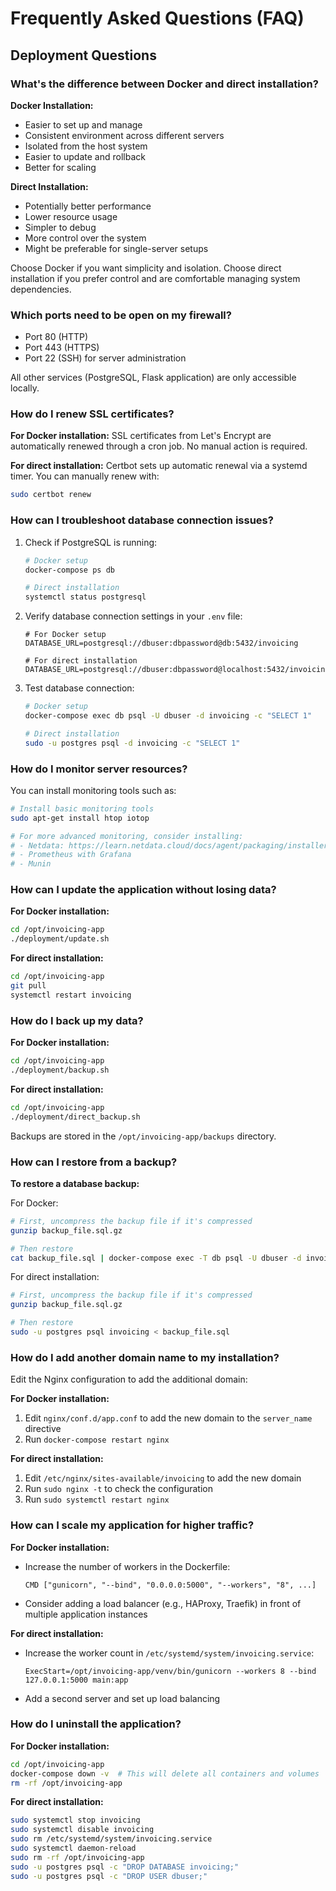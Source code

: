 # Frequently Asked Questions (FAQ)

## Deployment Questions

### What's the difference between Docker and direct installation?

**Docker Installation:**
- Easier to set up and manage
- Consistent environment across different servers
- Isolated from the host system
- Easier to update and rollback
- Better for scaling

**Direct Installation:**
- Potentially better performance
- Lower resource usage
- Simpler to debug
- More control over the system
- Might be preferable for single-server setups

Choose Docker if you want simplicity and isolation. Choose direct installation if you prefer control and are comfortable managing system dependencies.

### Which ports need to be open on my firewall?

- Port 80 (HTTP)
- Port 443 (HTTPS)
- Port 22 (SSH) for server administration

All other services (PostgreSQL, Flask application) are only accessible locally.

### How do I renew SSL certificates?

**For Docker installation:**
SSL certificates from Let's Encrypt are automatically renewed through a cron job. No manual action is required.

**For direct installation:**
Certbot sets up automatic renewal via a systemd timer. You can manually renew with:
```bash
sudo certbot renew
```

### How can I troubleshoot database connection issues?

1. Check if PostgreSQL is running:
   ```bash
   # Docker setup
   docker-compose ps db
   
   # Direct installation
   systemctl status postgresql
   ```

2. Verify database connection settings in your `.env` file:
   ```
   # For Docker setup
   DATABASE_URL=postgresql://dbuser:dbpassword@db:5432/invoicing
   
   # For direct installation
   DATABASE_URL=postgresql://dbuser:dbpassword@localhost:5432/invoicing
   ```

3. Test database connection:
   ```bash
   # Docker setup
   docker-compose exec db psql -U dbuser -d invoicing -c "SELECT 1"
   
   # Direct installation
   sudo -u postgres psql -d invoicing -c "SELECT 1"
   ```

### How do I monitor server resources?

You can install monitoring tools such as:

```bash
# Install basic monitoring tools
sudo apt-get install htop iotop

# For more advanced monitoring, consider installing:
# - Netdata: https://learn.netdata.cloud/docs/agent/packaging/installer
# - Prometheus with Grafana
# - Munin
```

### How can I update the application without losing data?

**For Docker installation:**
```bash
cd /opt/invoicing-app
./deployment/update.sh
```

**For direct installation:**
```bash
cd /opt/invoicing-app
git pull
systemctl restart invoicing
```

### How do I back up my data?

**For Docker installation:**
```bash
cd /opt/invoicing-app
./deployment/backup.sh
```

**For direct installation:**
```bash
cd /opt/invoicing-app
./deployment/direct_backup.sh
```

Backups are stored in the `/opt/invoicing-app/backups` directory.

### How can I restore from a backup?

**To restore a database backup:**

For Docker:
```bash
# First, uncompress the backup file if it's compressed
gunzip backup_file.sql.gz

# Then restore
cat backup_file.sql | docker-compose exec -T db psql -U dbuser -d invoicing
```

For direct installation:
```bash
# First, uncompress the backup file if it's compressed
gunzip backup_file.sql.gz

# Then restore
sudo -u postgres psql invoicing < backup_file.sql
```

### How do I add another domain name to my installation?

Edit the Nginx configuration to add the additional domain:

**For Docker installation:**
1. Edit `nginx/conf.d/app.conf` to add the new domain to the `server_name` directive
2. Run `docker-compose restart nginx`

**For direct installation:**
1. Edit `/etc/nginx/sites-available/invoicing` to add the new domain
2. Run `sudo nginx -t` to check the configuration
3. Run `sudo systemctl restart nginx`

### How can I scale my application for higher traffic?

**For Docker installation:**
- Increase the number of workers in the Dockerfile:
  ```
  CMD ["gunicorn", "--bind", "0.0.0.0:5000", "--workers", "8", ...]
  ```
- Consider adding a load balancer (e.g., HAProxy, Traefik) in front of multiple application instances

**For direct installation:**
- Increase the worker count in `/etc/systemd/system/invoicing.service`:
  ```
  ExecStart=/opt/invoicing-app/venv/bin/gunicorn --workers 8 --bind 127.0.0.1:5000 main:app
  ```
- Add a second server and set up load balancing

### How do I uninstall the application?

**For Docker installation:**
```bash
cd /opt/invoicing-app
docker-compose down -v  # This will delete all containers and volumes
rm -rf /opt/invoicing-app
```

**For direct installation:**
```bash
sudo systemctl stop invoicing
sudo systemctl disable invoicing
sudo rm /etc/systemd/system/invoicing.service
sudo systemctl daemon-reload
sudo rm -rf /opt/invoicing-app
sudo -u postgres psql -c "DROP DATABASE invoicing;"
sudo -u postgres psql -c "DROP USER dbuser;"
```